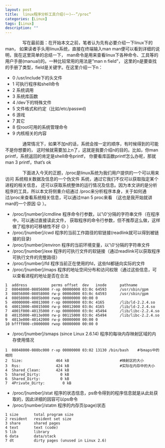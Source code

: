 ```yaml
---
layout: post
title:  linux程序分析工具介绍(一)—-”/proc”
categories: [Linux]
tags: [Linux]
description: ""
---
```


&emsp;&emsp;&emsp;&emsp;写在最前面：在开始本文之前，笔者认为先有必要介绍一下linux下的man，
如果读者手头用linux系统，直接在终端输入man man便可以看到详细的说明，我在这里简单的总结一下，
man命令是用来查看linux下各种命令、工具等的用户手册(manual)的。一种比较常用的用法是”man n field”，
这里的n是要查找的手册了类型，field是关键字。在这里介绍一下n：

* 0 /usr/include下的头文件
* 1 可执行程序和shell命令
* 2 系统调用
* 3 系统库函数
* 4 /dev下的特殊文件
* 5 文件格式和约定（比如/etc/passwd)
* 6 游戏
* 7 其它
* 8 仅root可用的系统管理命令
* 9 内核相关的内容

&emsp;&emsp;&emsp;&emsp;通常情况下，如果不加n的话，系统会按一定的顺序，有时候得到的可能不是你想要的，
这时候就需要加上n了，这就是我要介绍n的目的。比如，你man printf，系统返回的肯定是shell命令printf，
你要看库函数printf怎么办呢，那就man 3 printf，that’s ok

&emsp;&emsp;&emsp;&emsp;下面进入今天的正题，/proc是linux系统为我们用户提供的一个可以用来访问
系统相关数据及信息的一个伪文件 系统，通过它我们不仅可以获取指定某个进程的相关信息，
还可以获取系统整体的运行情况及信息。因为本文讲的是分析程序的工具，所以本文将侧重介绍通过
/proc来分析程序本身，关于如何通过/proc来查看系统相关信息，可以通过man 5 proc来看
（这也是我开始就讲man的一个原因 😛 ）。

* /proc/[number]/cmdline 程序命令行参数，以’\0’分隔的字符串文件（在程序中，可以通过直接读此文件，
获取程序的命令行参数，但不推荐这么做，这样做了程序的可移植性不好 😥 ）
* /proc/[number]/cwd     程序的当前工作路径的软链接(readlink就可以得到被链接的目录)
* /proc/[number]/environ 程序的当前环境变量，以’\0’分隔的字符串文件
* /proc/[number]/exe     程序的可执行文件的软链接（通过readlink可以获取程序可执行文件的完整路径）
* /proc/[number]/fd      程序当前正在使用的fd，这些fd都链向实际的文件
* /proc/[number]/maps    程序的地址空间分布和访问权限（通过这些信息，可以查看进程的地址是否在合法

```
1  address           perms offset  dev   inode      pathname
2  08048000-08056000 r-xp 00000000 03:0c 64593      /usr/sbin/gpm
3  08056000-08058000 rw-p 0000d000 03:0c 64593      /usr/sbin/gpm
4  08058000-0805b000 rwxp 00000000 00:00 0
5  40000000-40013000 r-xp 00000000 03:0c 4165       /lib/ld-2.2.4.so
6  40013000-40015000 rw-p 00012000 03:0c 4165       /lib/ld-2.2.4.so
7  4001f000-40135000 r-xp 00000000 03:0c 45494      /lib/libc-2.2.4.so
8  40135000-4013e000 rw-p 00115000 03:0c 45494      /lib/libc-2.2.4.so
9  4013e000-40142000 rw-p 00000000 00:00 0
10 bffff000-c0000000 rwxp 00000000 00:00 0
```

* /proc/[number]/smaps (since Linux 2.6.14) 程序的每块内存映射区域的内存使用情况

```
1  08048000-080bc000 r-xp 00000000 03:02 13130 /bin/bash    #与maps中的相同
2  Size:               464 kB                       #映射区的大小
3  Rss:                424 kB                       #实际在内存中的大小
4  Shared_Clean:       424 kB 
5  Shared_Dirty:         0 kB
6  Shared_Dirty:         0 kB
7  4Private_Dirty:        0 kB
```

* /proc/[number]/stat 程序的状态信息，ps命令得到的程序信息就是从此处获取的，因此详细的因容可以ps命令
* /proc/[number]/statm 程序的内存页(page)状态

```
1 size       total program size
2 resident   resident set size
3 share      shared pages
4 text       text (code)
5 lib        library
6 data       data/stack
7 dt         dirty pages (unused in Linux 2.6)
```

